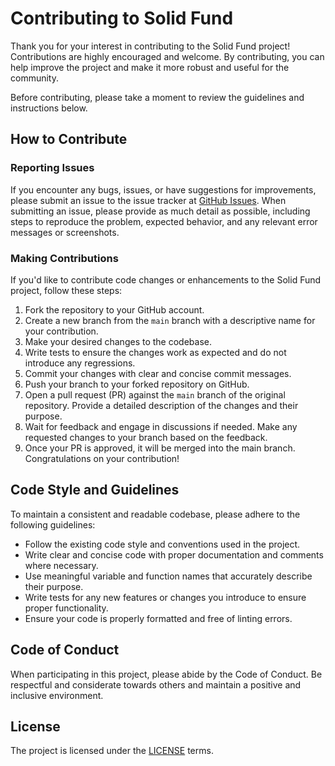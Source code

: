 # Contributing to Solid Fund

Thank you for your interest in contributing to the Solid Fund project! Contributions are highly encouraged and welcome. By contributing, you can help improve the project and make it more robust and useful for the community.

Before contributing, please take a moment to review the guidelines and instructions below.

## How to Contribute

### Reporting Issues

If you encounter any bugs, issues, or have suggestions for improvements, please submit an issue to the issue tracker at [GitHub Issues](https://github.com/SolidFund/Solid-Fund-smart-contracts/issues). When submitting an issue, please provide as much detail as possible, including steps to reproduce the problem, expected behavior, and any relevant error messages or screenshots.

### Making Contributions

If you'd like to contribute code changes or enhancements to the Solid Fund project, follow these steps:

1. Fork the repository to your GitHub account.
2. Create a new branch from the `main` branch with a descriptive name for your contribution.
3. Make your desired changes to the codebase.
4. Write tests to ensure the changes work as expected and do not introduce any regressions.
5. Commit your changes with clear and concise commit messages.
6. Push your branch to your forked repository on GitHub.
7. Open a pull request (PR) against the `main` branch of the original repository. Provide a detailed description of the changes and their purpose.
8. Wait for feedback and engage in discussions if needed. Make any requested changes to your branch based on the feedback.
9. Once your PR is approved, it will be merged into the main branch. Congratulations on your contribution!

## Code Style and Guidelines

To maintain a consistent and readable codebase, please adhere to the following guidelines:

- Follow the existing code style and conventions used in the project.
- Write clear and concise code with proper documentation and comments where necessary.
- Use meaningful variable and function names that accurately describe their purpose.
- Write tests for any new features or changes you introduce to ensure proper functionality.
- Ensure your code is properly formatted and free of linting errors.

## Code of Conduct

When participating in this project, please abide by the Code of Conduct. Be respectful and considerate towards others and maintain a positive and inclusive environment.

## License

The project is licensed under the [LICENSE](LICENSE.md) terms.
